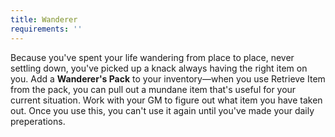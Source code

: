 ```yaml
---
title: Wanderer
requirements: ''
---
```


Because you've spent your life wandering from place to place, never settling down, you've picked up a knack always having the right item on you. Add a **Wanderer's Pack** to your inventory—when you use Retrieve Item from the pack, you can pull out a mundane item that's useful for your current situation. Work with your GM to figure out what item you have taken out. Once you use this, you can't use it again until you've made your daily preperations.
